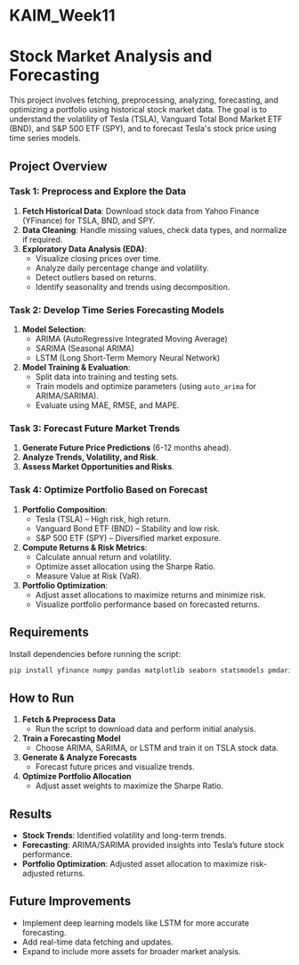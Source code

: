 # KAIM_Week11
# Stock Market Analysis and Forecasting

This project involves fetching, preprocessing, analyzing, forecasting, and optimizing a portfolio using historical stock market data. The goal is to understand the volatility of Tesla (TSLA), Vanguard Total Bond Market ETF (BND), and S&P 500 ETF (SPY), and to forecast Tesla's stock price using time series models.

## Project Overview

### Task 1: Preprocess and Explore the Data

1. **Fetch Historical Data**: Download stock data from Yahoo Finance (YFinance) for TSLA, BND, and SPY.
2. **Data Cleaning**: Handle missing values, check data types, and normalize if required.
3. **Exploratory Data Analysis (EDA)**:
   - Visualize closing prices over time.
   - Analyze daily percentage change and volatility.
   - Detect outliers based on returns.
   - Identify seasonality and trends using decomposition.

### Task 2: Develop Time Series Forecasting Models

1. **Model Selection**:
   - ARIMA (AutoRegressive Integrated Moving Average)
   - SARIMA (Seasonal ARIMA)
   - LSTM (Long Short-Term Memory Neural Network)
2. **Model Training & Evaluation**:
   - Split data into training and testing sets.
   - Train models and optimize parameters (using `auto_arima` for ARIMA/SARIMA).
   - Evaluate using MAE, RMSE, and MAPE.

### Task 3: Forecast Future Market Trends

1. **Generate Future Price Predictions** (6-12 months ahead).
2. **Analyze Trends, Volatility, and Risk**.
3. **Assess Market Opportunities and Risks**.

### Task 4: Optimize Portfolio Based on Forecast

1. **Portfolio Composition**:
   - Tesla (TSLA) – High risk, high return.
   - Vanguard Bond ETF (BND) – Stability and low risk.
   - S&P 500 ETF (SPY) – Diversified market exposure.
2. **Compute Returns & Risk Metrics**:
   - Calculate annual return and volatility.
   - Optimize asset allocation using the Sharpe Ratio.
   - Measure Value at Risk (VaR).
3. **Portfolio Optimization**:
   - Adjust asset allocations to maximize returns and minimize risk.
   - Visualize portfolio performance based on forecasted returns.

## Requirements

Install dependencies before running the script:

```bash
pip install yfinance numpy pandas matplotlib seaborn statsmodels pmdarima scipy scikit-learn
```

## How to Run

1. **Fetch & Preprocess Data**
   - Run the script to download data and perform initial analysis.
2. **Train a Forecasting Model**
   - Choose ARIMA, SARIMA, or LSTM and train it on TSLA stock data.
3. **Generate & Analyze Forecasts**
   - Forecast future prices and visualize trends.
4. **Optimize Portfolio Allocation**
   - Adjust asset weights to maximize the Sharpe Ratio.

## Results

- **Stock Trends**: Identified volatility and long-term trends.
- **Forecasting**: ARIMA/SARIMA provided insights into Tesla’s future stock performance.
- **Portfolio Optimization**: Adjusted asset allocation to maximize risk-adjusted returns.

## Future Improvements

- Implement deep learning models like LSTM for more accurate forecasting.
- Add real-time data fetching and updates.
- Expand to include more assets for broader market analysis.

##


